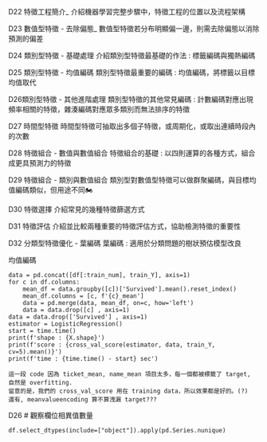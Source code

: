 D22 特徵工程簡介_
介紹機器學習完整步驟中，特徵工程的位置以及流程架構

D23 數值型特徵 - 去除偏態_
數值型特徵若分布明顯偏一邊，則需去除偏態以消除預測的偏差

D24 類別型特徵 - 基礎處理
介紹類別型特徵最基礎的作法 : 標籤編碼與獨熱編碼

D25 類別型特徵 - 均值編碼
類別型特徵最重要的編碼 : 均值編碼，將標籤以目標均值取代

D26類別型特徵 - 其他進階處理
類別型特徵的其他常見編碼 : 計數編碼對應出現頻率相關的特徵，雜湊編碼對應眾多類別而無法排序的特徵

D27 時間型特徵
時間型特徵可抽取出多個子特徵，或周期化，或取出連續時段內的次數

D28 特徵組合 - 數值與數值組合
特徵組合的基礎 : 以四則運算的各種方式，組合成更具預測力的特徵

D29 特徵組合 - 類別與數值組合
類別型對數值型特徵可以做群聚編碼，與目標均值編碼類似，但用途不同🏍

D30 特徵選擇
介紹常見的幾種特徵篩選方式

D31 特徵評估
介紹並比較兩種重要的特徵評估方式，協助檢測特徵的重要性

D32 分類型特徵優化 - 葉編碼
葉編碼 : 適用於分類問題的樹狀預估模型改良














均值編碼

    data = pd.concat([df[:train_num], train_Y], axis=1)
    for c in df.columns:
        mean_df = data.groupby([c])['Survived'].mean().reset_index()
        mean_df.columns = [c, f'{c}_mean']
        data = pd.merge(data, mean_df, on=c, how='left')
        data = data.drop([c] , axis=1)
    data = data.drop(['Survived'] , axis=1)
    estimator = LogisticRegression()
    start = time.time()
    print(f'shape : {X.shape}')
    print(f'score : {cross_val_score(estimator, data, train_Y, cv=5).mean()}')
    print(f'time : {time.time() - start} sec')
    
    這一段 code 因為 ticket_mean, name_mean 項目太多，每一個都被標籤了 target, 自然是 overfitting.
    留意的是，我們的 cross_val_score 用在 training data，所以效果都是好的。(?)
    還有, meanvalueencoding 算不算洩漏 target???


D26  # 觀察欄位相異值數量
    
    df.select_dtypes(include=["object"]).apply(pd.Series.nunique)
